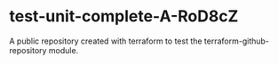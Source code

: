 # test-unit-complete-A-RoD8cZ
A public repository created with terraform to test the terraform-github-repository module.
